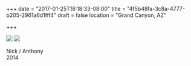 +++
date = "2017-01-25T18:18:33-08:00"
title = "4f5b48fa-3c8a-4777-b205-2961a6d1fff4"
draft = false 
location = "Grand Canyon, AZ"

+++

![](https://d17enza3bfujl8.cloudfront.net/22410006.jpg)
![](https://d17enza3bfujl8.cloudfront.net/22410007.jpg)

Nick / Anthony<br>
2014
